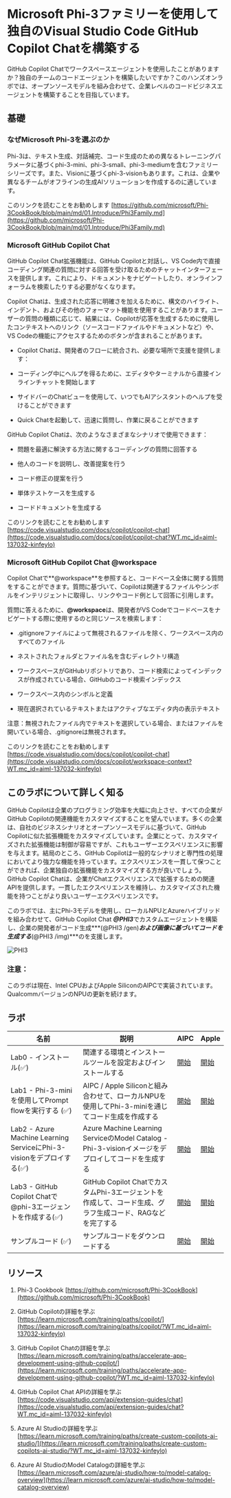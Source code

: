 # Microsoft Phi-3ファミリーを使用して独自のVisual Studio Code GitHub Copilot Chatを構築する

GitHub Copilot Chatでワークスペースエージェントを使用したことがありますか？独自のチームのコードエージェントを構築したいですか？このハンズオンラボでは、オープンソースモデルを組み合わせて、企業レベルのコードビジネスエージェントを構築することを目指しています。

## 基礎

### なぜMicrosoft Phi-3を選ぶのか

Phi-3は、テキスト生成、対話補完、コード生成のための異なるトレーニングパラメータに基づくphi-3-mini、phi-3-small、phi-3-mediumを含むファミリーシリーズです。また、Visionに基づくphi-3-visionもあります。これは、企業や異なるチームがオフラインの生成AIソリューションを作成するのに適しています。

このリンクを読むことをお勧めします [https://github.com/microsoft/Phi-3CookBook/blob/main/md/01.Introduce/Phi3Family.md](https://github.com/microsoft/Phi-3CookBook/blob/main/md/01.Introduce/Phi3Family.md)

### Microsoft GitHub Copilot Chat

GitHub Copilot Chat拡張機能は、GitHub Copilotと対話し、VS Code内で直接コーディング関連の質問に対する回答を受け取るためのチャットインターフェースを提供します。これにより、ドキュメントをナビゲートしたり、オンラインフォーラムを検索したりする必要がなくなります。

Copilot Chatは、生成された応答に明確さを加えるために、構文のハイライト、インデント、およびその他のフォーマット機能を使用することがあります。ユーザーの質問の種類に応じて、結果には、Copilotが応答を生成するために使用したコンテキストへのリンク（ソースコードファイルやドキュメントなど）や、VS Codeの機能にアクセスするためのボタンが含まれることがあります。

- Copilot Chatは、開発者のフローに統合され、必要な場所で支援を提供します：

- コーディング中にヘルプを得るために、エディタやターミナルから直接インラインチャットを開始します

- サイドバーのChatビューを使用して、いつでもAIアシスタントのヘルプを受けることができます

- Quick Chatを起動して、迅速に質問し、作業に戻ることができます

GitHub Copilot Chatは、次のようなさまざまなシナリオで使用できます：

- 問題を最適に解決する方法に関するコーディングの質問に回答する

- 他人のコードを説明し、改善提案を行う

- コード修正の提案を行う

- 単体テストケースを生成する

- コードドキュメントを生成する

このリンクを読むことをお勧めします [https://code.visualstudio.com/docs/copilot/copilot-chat](https://code.visualstudio.com/docs/copilot/copilot-chat?WT.mc_id=aiml-137032-kinfeylo)

### Microsoft GitHub Copilot Chat @workspace

Copilot Chatで**@workspace**を参照すると、コードベース全体に関する質問をすることができます。質問に基づいて、Copilotは関連するファイルやシンボルをインテリジェントに取得し、リンクやコード例として回答に引用します。

質問に答えるために、**@workspace**は、開発者がVS Codeでコードベースをナビゲートする際に使用するのと同じソースを検索します：

- .gitignoreファイルによって無視されるファイルを除く、ワークスペース内のすべてのファイル

- ネストされたフォルダとファイル名を含むディレクトリ構造

- ワークスペースがGitHubリポジトリであり、コード検索によってインデックスが作成されている場合、GitHubのコード検索インデックス

- ワークスペース内のシンボルと定義

- 現在選択されているテキストまたはアクティブなエディタ内の表示テキスト

注意：無視されたファイル内でテキストを選択している場合、またはファイルを開いている場合、.gitignoreは無視されます。

このリンクを読むことをお勧めします [https://code.visualstudio.com/docs/copilot/copilot-chat](https://code.visualstudio.com/docs/copilot/workspace-context?WT.mc_id=aiml-137032-kinfeylo)

## このラボについて詳しく知る

GitHub Copilotは企業のプログラミング効率を大幅に向上させ、すべての企業がGitHub Copilotの関連機能をカスタマイズすることを望んでいます。多くの企業は、自社のビジネスシナリオとオープンソースモデルに基づいて、GitHub Copilotに似た拡張機能をカスタマイズしています。企業にとって、カスタマイズされた拡張機能は制御が容易ですが、これもユーザーエクスペリエンスに影響を与えます。結局のところ、GitHub Copilotは一般的なシナリオと専門性の処理においてより強力な機能を持っています。エクスペリエンスを一貫して保つことができれば、企業独自の拡張機能をカスタマイズする方が良いでしょう。GitHub Copilot Chatは、企業がChatエクスペリエンスで拡張するための関連APIを提供します。一貫したエクスペリエンスを維持し、カスタマイズされた機能を持つことがより良いユーザーエクスペリエンスです。

このラボでは、主にPhi-3モデルを使用し、ローカルNPUとAzureハイブリッドを組み合わせて、GitHub Copilot Chat ***@PHI3***でカスタムエージェントを構築し、企業の開発者がコード生成***(@PHI3 /gen)***および画像に基づいてコードを生成する***(@PHI3 /img)***のを支援します。

![PHI3](../../../../../imgs/07/01/cover.png)

### 注意：

このラボは現在、Intel CPUおよびApple SiliconのAIPCで実装されています。QualcommバージョンのNPUの更新を続けます。

## ラボ

| 名前 | 説明 | AIPC | Apple |
| ------------ | ----------- | -------- |-------- |
| Lab0 - インストール(✅) | 関連する環境とインストールツールを設定およびインストールする | [開始](./HOL/AIPC/01.Installations.md) |[開始](./HOL/Apple/01.Installations.md) |
| Lab1 - Phi-3-miniを使用してPrompt flowを実行する (✅) | AIPC / Apple Siliconと組み合わせて、ローカルNPUを使用してPhi-3-miniを通じてコード生成を作成する | [開始](./HOL/AIPC/02.PromptflowWithNPU.md) |  [開始](./HOL/Apple/02.PromptflowWithMLX.md) |
| Lab2 - Azure Machine Learning ServiceにPhi-3-visionをデプロイする(✅) | Azure Machine Learning ServiceのModel Catalog - Phi-3-visionイメージをデプロイしてコードを生成する | [開始](./HOL/AIPC/03.DeployPhi3VisionOnAzure.md) |[開始](./HOL/Apple/03.DeployPhi3VisionOnAzure.md) |
| Lab3 - GitHub Copilot Chatで@phi-3エージェントを作成する(✅)  | GitHub Copilot ChatでカスタムPhi-3エージェントを作成して、コード生成、グラフ生成コード、RAGなどを完了する | [開始](./HOL/AIPC/04.CreatePhi3AgentInVSCode.md) | [開始](./HOL/Apple/04.CreatePhi3AgentInVSCode.md) |
| サンプルコード (✅)  | サンプルコードをダウンロードする | [開始](../../../../../code/07.Lab/translations/ja-jp/01/AIPC/) | [開始](../../../../../code/07.Lab/translations/ja-jp/01/Apple/) |

## リソース

1. Phi-3 Cookbook [https://github.com/microsoft/Phi-3CookBook](https://github.com/microsoft/Phi-3CookBook)

2. GitHub Copilotの詳細を学ぶ [https://learn.microsoft.com/training/paths/copilot/](https://learn.microsoft.com/training/paths/copilot/?WT.mc_id=aiml-137032-kinfeylo)

3. GitHub Copilot Chatの詳細を学ぶ [https://learn.microsoft.com/training/paths/accelerate-app-development-using-github-copilot/](https://learn.microsoft.com/training/paths/accelerate-app-development-using-github-copilot/?WT.mc_id=aiml-137032-kinfeylo)

4. GitHub Copilot Chat APIの詳細を学ぶ [https://code.visualstudio.com/api/extension-guides/chat](https://code.visualstudio.com/api/extension-guides/chat?WT.mc_id=aiml-137032-kinfeylo)

5. Azure AI Studioの詳細を学ぶ [https://learn.microsoft.com/training/paths/create-custom-copilots-ai-studio/](https://learn.microsoft.com/training/paths/create-custom-copilots-ai-studio/?WT.mc_id=aiml-137032-kinfeylo)

6. Azure AI StudioのModel Catalogの詳細を学ぶ [https://learn.microsoft.com/azure/ai-studio/how-to/model-catalog-overview](https://learn.microsoft.com/azure/ai-studio/how-to/model-catalog-overview)
